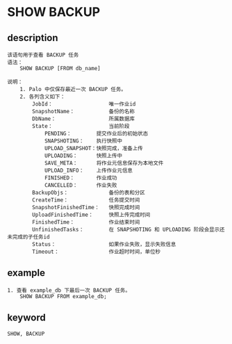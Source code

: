 # SHOW BACKUP
## description
    该语句用于查看 BACKUP 任务
    语法：
        SHOW BACKUP [FROM db_name]
        
    说明：
        1. Palo 中仅保存最近一次 BACKUP 任务。
        2. 各列含义如下：
            JobId：                  唯一作业id
            SnapshotName：           备份的名称
            DbName：                 所属数据库
            State：                  当前阶段
                PENDING：        提交作业后的初始状态
                SNAPSHOTING：    执行快照中
                UPLOAD_SNAPSHOT：快照完成，准备上传
                UPLOADING：      快照上传中
                SAVE_META：      将作业元信息保存为本地文件
                UPLOAD_INFO：    上传作业元信息
                FINISHED：       作业成功
                CANCELLED：      作业失败
            BackupObjs：             备份的表和分区
            CreateTime：             任务提交时间
            SnapshotFinishedTime：   快照完成时间
            UploadFinishedTime：     快照上传完成时间
            FinishedTime：           作业结束时间
            UnfinishedTasks：        在 SNAPSHOTING 和 UPLOADING 阶段会显示还未完成的子任务id
            Status：                 如果作业失败，显示失败信息
            Timeout：                作业超时时间，单位秒

## example
    1. 查看 example_db 下最后一次 BACKUP 任务。
        SHOW BACKUP FROM example_db;

## keyword
    SHOW, BACKUP

